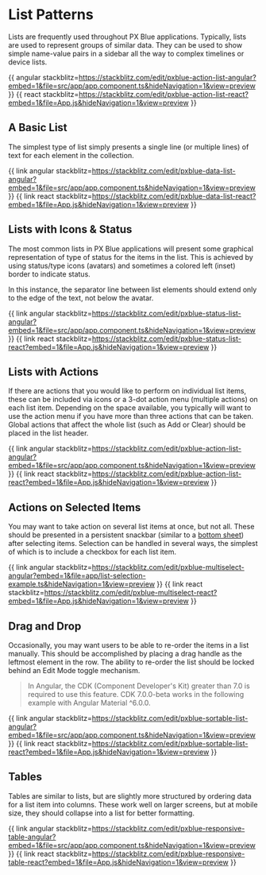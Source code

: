 # List Patterns

Lists are frequently used throughout PX Blue applications. Typically, lists are used to represent groups of similar data. They can be used to show simple name-value pairs in a sidebar all the way to complex timelines or device lists.

{{ angular stackblitz=https://stackblitz.com/edit/pxblue-action-list-angular?embed=1&file=src/app/app.component.ts&hideNavigation=1&view=preview }}
{{ react stackblitz=https://stackblitz.com/edit/pxblue-action-list-react?embed=1&file=App.js&hideNavigation=1&view=preview }}

## A Basic List

The simplest type of list simply presents a single line (or multiple lines) of text for each element in the collection.

{{ link angular stackblitz=https://stackblitz.com/edit/pxblue-data-list-angular?embed=1&file=src/app/app.component.ts&hideNavigation=1&view=preview }}
{{ link react stackblitz=https://stackblitz.com/edit/pxblue-data-list-react?embed=1&file=App.js&hideNavigation=1&view=preview }}

## Lists with Icons & Status

The most common lists in PX Blue applications will present some graphical representation of type of status for the items in the list. This is achieved by using status/type icons (avatars) and sometimes a colored left (inset) border to indicate status.

In this instance, the separator line between list elements should extend only to the edge of the text, not below the avatar.


{{ link angular stackblitz=https://stackblitz.com/edit/pxblue-status-list-angular?embed=1&file=src/app/app.component.ts&hideNavigation=1&view=preview }}
{{ link react stackblitz=https://stackblitz.com/edit/pxblue-status-list-react?embed=1&file=App.js&hideNavigation=1&view=preview }}

## Lists with Actions

If there are actions that you would like to perform on individual list items, these can be included via icons or a 3-dot action menu (multiple actions) on each list item. Depending on the space available, you typically will want to use the action menu if you have more than three actions that can be taken. Global actions that affect the whole list (such as Add or Clear) should be placed in the list header.

{{ link angular stackblitz=https://stackblitz.com/edit/pxblue-action-list-angular?embed=1&file=src/app/app.component.ts&hideNavigation=1&view=preview }}
{{ link react stackblitz=https://stackblitz.com/edit/pxblue-action-list-react?embed=1&file=App.js&hideNavigation=1&view=preview }}

## Actions on Selected Items

You may want to take action on several list items at once, but not all. These should be presented in a persistent snackbar (similar to a [bottom sheet](/patterns/overlay)) after selecting items. Selection can be handled in several ways, the simplest of which is to include a checkbox for each list item.

{{ link angular stackblitz=https://stackblitz.com/edit/pxblue-multiselect-angular?embed=1&file=app/list-selection-example.ts&hideNavigation=1&view=preview }}
{{ link react stackblitz=https://stackblitz.com/edit/pxblue-multiselect-react?embed=1&file=App.js&hideNavigation=1&view=preview }}

## Drag and Drop

Occasionally, you may want users to be able to re-order the items in a list manually. This should be accomplished by placing a drag handle as the leftmost element in the row. The ability to re-order the list should be locked behind an Edit Mode toggle mechanism.

>In Angular, the CDK (Component Developer's Kit) greater than 7.0 is required to use this feature.  CDK 7.0.0-beta works in the following example with Angular Material ^6.0.0.

{{ link angular stackblitz=https://stackblitz.com/edit/pxblue-sortable-list-angular?embed=1&file=src/app/app.component.ts&hideNavigation=1&view=preview }}
{{ link react stackblitz=https://stackblitz.com/edit/pxblue-sortable-list-react?embed=1&file=App.js&hideNavigation=1&view=preview }}

## Tables

Tables are similar to lists, but are slightly more structured by ordering data for a list item into columns. These work well on larger screens, but at mobile size, they should collapse into a list for better formatting.


{{ link angular stackblitz=https://stackblitz.com/edit/pxblue-responsive-table-angular?embed=1&file=src/app/app.component.ts&hideNavigation=1&view=preview }}
{{ link react stackblitz=https://stackblitz.com/edit/pxblue-responsive-table-react?embed=1&file=App.js&hideNavigation=1&view=preview }}
